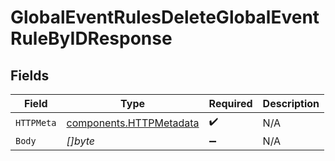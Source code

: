 # GlobalEventRulesDeleteGlobalEventRuleByIDResponse


## Fields

| Field                                                              | Type                                                               | Required                                                           | Description                                                        |
| ------------------------------------------------------------------ | ------------------------------------------------------------------ | ------------------------------------------------------------------ | ------------------------------------------------------------------ |
| `HTTPMeta`                                                         | [components.HTTPMetadata](../../models/components/httpmetadata.md) | :heavy_check_mark:                                                 | N/A                                                                |
| `Body`                                                             | *[]byte*                                                           | :heavy_minus_sign:                                                 | N/A                                                                |